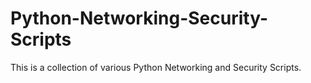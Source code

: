 # Python-Networking-Security-Scripts
This is a collection of various Python Networking and Security Scripts.
